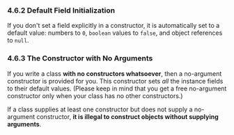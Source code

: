 

### 4.6.2 Default Field Initialization
If you don't set a field explicitly in a constructor, it is automatically set to a default value: numbers to `0`, `boolean` values to `false`, and object references to `null`. 

### 4.6.3 The Constructor with No Arguments
If you write a class **with no constructors whatsoever**, then a no-argument constructor is provided for you. This constructor sets *all* the instance fields to their default values. (Please keep in mind that you get a free no-argument constructor only when your class has no other constructors.)  

If a class supplies at least one constructor but does not supply a no-argument constructor, **it is illegal to construct objects without supplying arguments**.  

